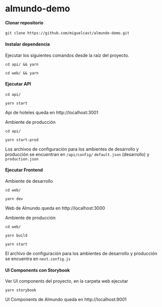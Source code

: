 # almundo-demo

#### Clonar repositorio
```
git clone https://github.com/miguelcast/almundo-demo.git
```

#### Instalar dependencia
Ejecutar los siguientes comandos desde la raíz del proyecto.
```
cd api/ && yarn
```
```
cd web/ && yarn
```
#### Ejecutar API
```
cd api/
```
```
yarn start
```
Api de hoteles queda en http://localhost:3001

Ambiente de producción
```
cd api/
```
```
yarn start-prod
```
Los archivos de configuración para los ambientes de desarrollo y producción
se encuentran en `/api/config/`  `default.json` (desarrollo) y `production.json`

#### Ejecutar Frontend
Ambiente de desarrollo
```
cd web/
```
```
yarn dev
```
Web de Almundo queda en http://localhost:3000

Ambiente de producción
```
cd web/
```
```
yarn build
```
```
yarn start
```
El archivo de configuración para los ambientes de desarrollo y 
producción se encuentra en `next.config.js`

#### UI Components con Storybook
Ver UI components del proyecto, en la carpeta web ejecutar
```
yarn storybook
```
UI Components de Almundo queda en http://localhost:9001